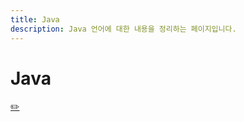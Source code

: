 ```yaml
---
title: Java
description: Java 언어에 대한 내용을 정리하는 페이지입니다.
---
```



Java
===








[✏️ ](https://www.github.com/boyinblue/boyinblue.github.io/edit/main/006_java/index.md '수정하기')


